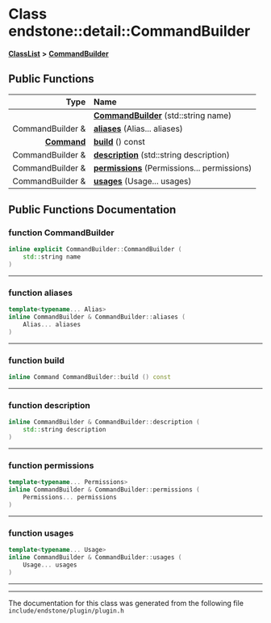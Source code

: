 

# Class endstone::detail::CommandBuilder



[**ClassList**](annotated.md) **>** [**CommandBuilder**](classendstone_1_1detail_1_1CommandBuilder.md)










































## Public Functions

| Type | Name |
| ---: | :--- |
|   | [**CommandBuilder**](#function-commandbuilder) (std::string name) <br> |
|  CommandBuilder & | [**aliases**](#function-aliases) (Alias... aliases) <br> |
|  [**Command**](classendstone_1_1Command.md) | [**build**](#function-build) () const<br> |
|  CommandBuilder & | [**description**](#function-description) (std::string description) <br> |
|  CommandBuilder & | [**permissions**](#function-permissions) (Permissions... permissions) <br> |
|  CommandBuilder & | [**usages**](#function-usages) (Usage... usages) <br> |




























## Public Functions Documentation




### function CommandBuilder 

```C++
inline explicit CommandBuilder::CommandBuilder (
    std::string name
) 
```




<hr>



### function aliases 

```C++
template<typename... Alias>
inline CommandBuilder & CommandBuilder::aliases (
    Alias... aliases
) 
```




<hr>



### function build 

```C++
inline Command CommandBuilder::build () const
```




<hr>



### function description 

```C++
inline CommandBuilder & CommandBuilder::description (
    std::string description
) 
```




<hr>



### function permissions 

```C++
template<typename... Permissions>
inline CommandBuilder & CommandBuilder::permissions (
    Permissions... permissions
) 
```




<hr>



### function usages 

```C++
template<typename... Usage>
inline CommandBuilder & CommandBuilder::usages (
    Usage... usages
) 
```




<hr>

------------------------------
The documentation for this class was generated from the following file `include/endstone/plugin/plugin.h`

